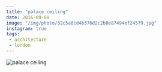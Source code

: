 ```yaml
---
title: "palace ceiling"
date: 2016-09-08
image: "/img/photo/32c5a0cd4b376d2c2b8e87494ef24579.jpg"
instagram: true
tags:
 - architecture
 - london
---
```


![palace ceiling](/img/photo/32c5a0cd4b376d2c2b8e87494ef24579.jpg)
